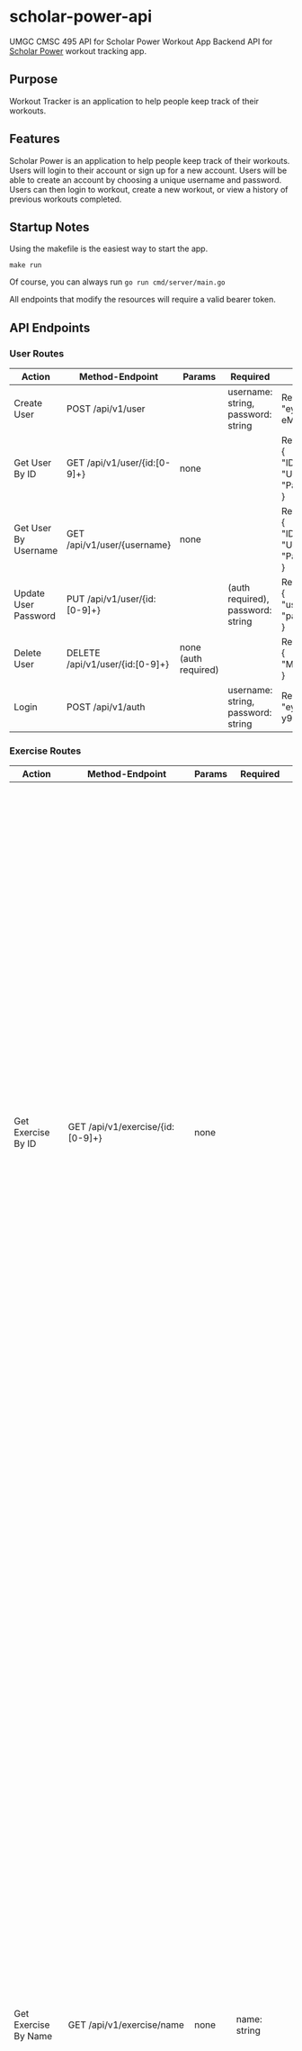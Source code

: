 # scholar-power-api

UMGC CMSC 495 API for Scholar Power Workout App
Backend API for [Scholar Power](https://github.com/MoistCode/scholar-power) workout tracking app.

## Purpose

Workout Tracker is an application to help people keep track of their workouts.

## Features

Scholar Power is an application to help people keep track of their workouts. Users will login to their account or sign up for a new account. Users will be able to create an account by choosing a unique username and password. Users can then login to workout, create a new workout, or view a history of previous workouts completed. 

## Startup Notes

Using the makefile is the easiest way to start the app.

`make run`

Of course, you can always run `go run cmd/server/main.go`

All endpoints that modify the resources will require a valid bearer token.

## API Endpoints

### User Routes

Action | Method-Endpoint | Params | Required | Response 
--- | -------| --------------| ---------- | ------------
Create User | POST /api/v1/user |  | username: string, password: string  |  Return: token or error "eyJhbGciOiJIUzI1NiIsInR5cCI6IkpXVCJ9.eyJpZCI6ImRjMWU4OWRiLTIxZGQtNDM1ZS04Yzk0LTA3YWIyNzMwOWUxMiIsImlzc3VlciI6IlNjaG9sYXItUG93ZXIiLCJ1c2VybmFtZSI6InVzZXIzIiwiaXNzdWVkX2F0IjoiMjAyMy0wMi0xMFQxNTo0OToyOS45NDEwMDUtMDU6MDAiLCJleHBpcmVkX2F0IjoiMjAyMy0wMi0xMFQxNjowNDoyOS45NDEwMDUtMDU6MDAifQ.bz5PUFR2a_JfXgOC0vCFkGspDHhu4-eMCoRqQHeASJA"
Get User By ID | GET /api/v1/user/{id:[0-9]+} | none | | Return: User or error <br /> {<br />"ID": "1", <br /> "UserName": "user1", <br /> "PasswordHash": "$2a$10$9IxVao19OqCVj9No1lySxupoM7Njl2jgxY6Artr4QSzvbdXel0feG"<br />}
Get User By Username | GET /api/v1/user/{username} | none | | Return: User or error <br /> {<br />"ID": "1", <br /> "UserName": "user1", <br /> "PasswordHash": "$2a$10$9IxVao19OqCVj9No1lySxupoM7Njl2jgxY6Artr4QSzvbdXel0feG"<br />}
Update User Password | PUT /api/v1/user/{id:[0-9]+} || (auth required), password: string | Return: error <br /> {<br /> "username": "", <br /> "password": "user33"<br /> }
Delete User | DELETE /api/v1/user/{id:[0-9]+} | none (auth required) || Return: error <br />{ <br /> "Message": "Poof, it's gone!" <br /> }
Login | POST /api/v1/auth || username: string, password: string | Return: token or error <br /> "eyJhbGciOiJIUzI1NiIsInR5cCI6IkpXVCJ9.eyJpZCI6IjcwM2ZjYzI4LTg5MjQtNDNmMi05YzRiLTBlMDNmY2E3N2NlOCIsImlzc3VlciI6IlNjaG9sYXItUG93ZXIiLCJ1c2VybmFtZSI6InVzZXIzIiwiaXNzdWVkX2F0IjoiMjAyMy0wMi0xMFQxNTo1MjoxMC4wNDIwNTItMDU6MDAiLCJleHBpcmVkX2F0IjoiMjAyMy0wMi0xMFQxNjowNzoxMC4wNDIwNTItMDU6MDAifQ.U22MN2UGO2K6-y9Xw6nocoq7QYoJTPhLlx6V2MldloM"


### Exercise Routes

Action | Method-Endpoint | Params | Required| Response 
--- | -------| --------------| ------------| ------------
Get Exercise By ID | GET /api/v1/exercise/{id:[0-9]+} | none || Return : exercise or error <br /> { <br /> "ID": "1", <br /> "Name": "Landmine twist",<br /> "Muscle": "abdominals", <br /> "Equipment": "other", <br /> "Instructions": "Position a bar into a landmine or securely anchor it in a corner. Load the bar to an appropriate weight. Raise the bar from the floor, taking it to shoulder height with both hands with your arms extended in front of you. Adopt a wide stance. This will be your starting position. Perform the movement by rotating the trunk and hips as you swing the weight all the way down to one side. Keep your arms extended throughout the exercise. Reverse the motion to swing the weight all the way to the opposite side. Continue alternating the movement until the set is complete." <br /> }
Get Exercise By Name | GET /api/v1/exercise/name | none | name: string | Return: array of exercises or error <br /> [ <br /> {<br /> "ID": "58", <br /> "Name": "Chest dip", <br />"Muscle": "chest", <br /> "Equipment": "other", <br /> "Instructions": "For this exercise you will need access to parallel bars. To get yourself into the starting position, hold your body at arms length (arms locked) above the bars. While breathing in, lower yourself slowly with your torso leaning forward around 30 degrees or so and your elbows flared out slightly until you feel a slight stretch in the chest. Once you feel the stretch, use your chest to bring your body back to the starting position as you breathe out. Tip: Remember to squeeze the chest at the top of the movement for a second. Repeat the movement for the prescribed amount of repetitions.  Variations: If you are new at this exercise and do not have the strength to perform it, use a dip assist machine if available. These machines use weight to help you push your bodyweight. Otherwise, a spotter holding your legs can help. More advanced lifters can add weight to the exercise by using a weight belt that allows the addition of weighted plates." <br /> } <br /> ]
Get Exercise By Muscle Group | GET /api/v1/exercise/muscle | none | muscle: string | Return: array of exercises or error <br /> [ <br /> { <br /> "ID": "31", <br /> "Name": "Incline Hammer Curls", <br /> "Muscle": "biceps", <br /> "Equipment": "dumbbell", <br /> "Instructions": "Seat yourself on an incline bench with a dumbbell in each hand. You should pressed firmly against he back with your feet together. Allow the dumbbells to hang straight down at your side, holding them with a neutral grip. This will be your starting position. Initiate the movement by flexing at the elbow, attempting to keep the upper arm stationary. Continue to the top of the movement and pause, then slowly return to the start position." <br /> }, ... <br /> ]
Get Exercise By Equipment | GET /api/v1/exercise/equipment | none | equipment: string | Return: array of exercises or error <br /> [ <br /> { <br /> "ID": "32", <br /> "Name": "Wide-grip barbell curl", <br /> "Muscle": "biceps", <br /> "Equipment": "barbell", <br /> "Instructions": "Stand up with your torso upright while holding a barbell at the wide outer handle. The palm of your hands should be facing forward. The elbows should be close to the torso. This will be your starting position. While holding the upper arms stationary, curl the weights forward while contracting the biceps as you breathe out. Tip: Only the forearms should move. Continue the movement until your biceps are fully contracted and the bar is at shoulder level. Hold the contracted position for a second and squeeze the biceps hard. Slowly begin to bring the bar back to starting position as your breathe in. Repeat for the recommended amount of repetitions.  Variations:  You can also perform this movement using an E-Z bar or E-Z attachment hooked to a low pulley. This variation seems to really provide a good contraction at the top of the movement. You may also use the closer grip for variety purposes." <br />}, ... <br /> ]

### Workout Routes

Action | Method-Endpoint | Params | Required| Response 
--- | -------| --------------| ------------| ------------
Create Workout | POST /api/v1/workout | (auth required) | creator_id: string <br /> Optional: name: string, sets: string, reps: string, load: string, plan_id: string, exercise_id: string, instructions_id: string | Return: message <br /> { <br /> "Message": "workout created" <br /> }
Get Workouts By User | GET /api/v1/workout/user/{username} | (auth required) | none |Return: list of workouts or error <br /> [ <br /> { <br />   "PlanID": "36", <br /> "Name": "Upper", <br /> "CreatedAt": "2023-02-10 21:01:09.000", <br /> "EditedAt": "2023-02-10 21:01:09.000", <br /> "CreatorID": "4" <br /> } <br /> ]
Get Workout Exercises | GET /api/v1/workout/{plan_id} | (auth required) | none | Return: list of exercises in a workout or error <br /> [ <br /> { <br /> "ID": "7", <br /> "PlanID": "36", <br /> "Name": "Upper", <br /> "Sets": "3", <br /> "Reps": "8", <br /> "Load": "135", <br /> "ExerciseName": "Low-cable cross-over", <br /> "ExerciseMuscle": "chest", <br /> "ExerciseEquipment": "cable", <br /> "ExerciseInstructions": "To move into the starting position, place the pulleys at the low position, select the resistance to be used and grasp a handle in each hand. Step forward, gaining tension in the pulleys. Your palms should be facing forward, hands below the waist, and your arms straight. This will be your starting position. With a slight bend in your arms, draw your hands upward and toward the midline of your body. Your hands should come together in front of your chest, palms facing up. Return your arms back to the starting position after a brief pause." <br /> } <br /> ]
Update Workout | PUT /api/v1/workout/{plan_id} | (auth required) | id: string | Return: message <br /> { <br /> "Message": "workout updated" <br /> }
Delete Workout | DELETE /api/v1/workout/{plan_id} | (auth required) | none | Return: message <br /> { <br /> "Message": "workout deleted" <br /> }

### Workout History Routes

Action | Method-Endpoint | Params | Required| Response 
--- | -------| --------------| ------------| ------------
Create Workout History | POST /api/v1/history | (auth required) | date: string, duration: string, plan_id: string, athlete_id: string <br /> Optional: notes: string | Return: message or error <br /> {<br /> "Message":"History created"<br />}
Get Workout History | GET /api/v1/history/{id:[0-9]+} | none | (auth required) |Return: message or error <br />[{<br />"ID":"1","Date":"1-Feb-2023","Duration":"55:00","Notes":"Gassed","PlanID":"1","AthleteID":"1"},<br />{"ID":"2","Date":"2-Feb-2023","Duration":"51:00","Notes":"Ok","PlanID":"1","AthleteID":"1"},<br />{"ID":"3","Date":"3-Feb-2023","Duration":"52:00","Notes":"Great","PlanID":"2","AthleteID":"1"},<br />{"ID":"4","Date":"4-Feb-2023","Duration":"50:00","Notes":"Great","PlanID":"2","AthleteID":"1"<br />}]
Update Workout History | PUT /api/v1/history | (auth required) | athlete_id: string, notes: string <br /> Optional: date: string (not implemented yet), duration: string (not implemented yet) | Return: message or error <br /> {<br />"Message":"workout history updated"<br />}
Delete Workout History | DELETE /api/v1/history | (auth required) | id: string | Return: message or error <br /> {<br />"Message":"Poof! It's gone."<br />}

## References

Exercises will be populated from [API Ninjas Exercises API](https://www.api-ninjas.com/api/exercises)

[![Code Smells](https://sonarcloud.io/api/project_badges/measure?project=thefueley_scholar-power-api&metric=code_smells)](https://sonarcloud.io/summary/new_code?id=thefueley_scholar-power-api)
